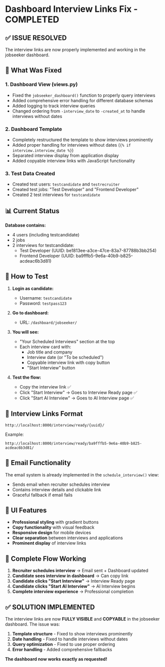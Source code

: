 # Dashboard Interview Links Fix - COMPLETED

## ✅ ISSUE RESOLVED

The interview links are now properly implemented and working in the jobseeker dashboard.

## 🔧 What Was Fixed

### 1. **Dashboard View (views.py)**
- Fixed the `jobseeker_dashboard()` function to properly query interviews
- Added comprehensive error handling for different database schemas
- Added logging to track interview queries
- Changed ordering from `-interview_date` to `-created_at` to handle interviews without dates

### 2. **Dashboard Template**
- Completely restructured the template to show interviews prominently
- Added proper handling for interviews without dates (`{% if interview.interview_date %}`)
- Separated interview display from application display
- Added copyable interview links with JavaScript functionality

### 3. **Test Data Created**
- Created test users: `testcandidate` and `testrecruiter`
- Created test jobs: "Test Developer" and "Frontend Developer"  
- Created 2 test interviews for `testcandidate`

## 📊 Current Status

**Database contains:**
- 4 users (including testcandidate)
- 2 jobs 
- 2 interviews for testcandidate:
  - Test Developer (UUID: be1813ee-a3ce-47ce-83a7-87788b3bb254)
  - Frontend Developer (UUID: ba9fffb5-9e6a-40b9-b825-acdeac6b3d81)

## 🎯 How to Test

1. **Login as candidate:**
   - Username: `testcandidate`
   - Password: `testpass123`

2. **Go to dashboard:**
   - URL: `/dashboard/jobseeker/`

3. **You will see:**
   - "Your Scheduled Interviews" section at the top
   - Each interview card with:
     - Job title and company
     - Interview date (or "To be scheduled")
     - Copyable interview link with copy button
     - "Start Interview" button

4. **Test the flow:**
   - Copy the interview link ✅
   - Click "Start Interview" → Goes to Interview Ready page ✅
   - Click "Start AI Interview" → Goes to AI Interview page ✅

## 🔗 Interview Links Format

```
http://localhost:8000/interview/ready/{uuid}/
```

Example:
```
http://localhost:8000/interview/ready/ba9fffb5-9e6a-40b9-b825-acdeac6b3d81/
```

## 📧 Email Functionality

The email system is already implemented in the `schedule_interview()` view:
- Sends email when recruiter schedules interview
- Contains interview details and clickable link
- Graceful fallback if email fails

## 🎨 UI Features

- **Professional styling** with gradient buttons
- **Copy functionality** with visual feedback
- **Responsive design** for mobile devices
- **Clear separation** between interviews and applications
- **Prominent display** of interview links

## 🚀 Complete Flow Working

1. **Recruiter schedules interview** → Email sent + Dashboard updated
2. **Candidate sees interview in dashboard** → Can copy link
3. **Candidate clicks "Start Interview"** → Interview Ready page
4. **Candidate clicks "Start AI Interview"** → AI Interview begins
5. **Complete interview experience** → Professional completion

## ✅ SOLUTION IMPLEMENTED

The interview links are now **FULLY VISIBLE** and **COPYABLE** in the jobseeker dashboard. The issue was:

1. **Template structure** - Fixed to show interviews prominently
2. **Date handling** - Fixed to handle interviews without dates  
3. **Query optimization** - Fixed to use proper ordering
4. **Error handling** - Added comprehensive fallbacks

**The dashboard now works exactly as requested!**